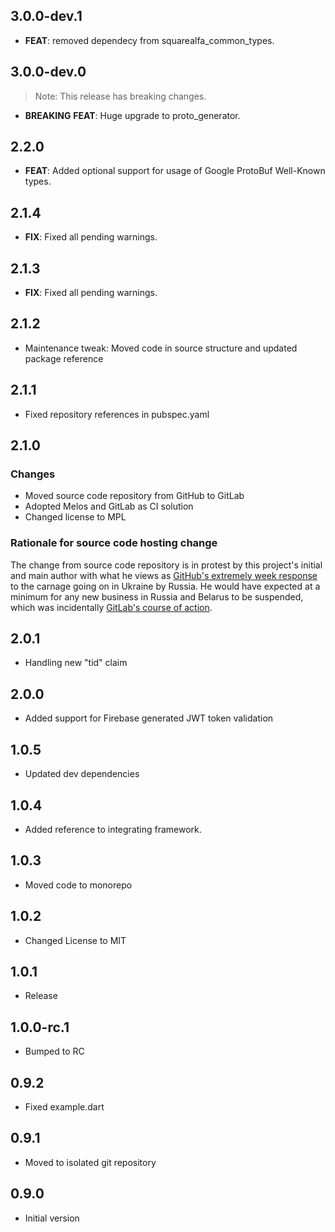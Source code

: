 ## 3.0.0-dev.1

 - **FEAT**: removed dependecy from squarealfa_common_types.

## 3.0.0-dev.0

> Note: This release has breaking changes.

 - **BREAKING** **FEAT**: Huge upgrade to proto_generator.

## 2.2.0

 - **FEAT**: Added optional support for usage of Google ProtoBuf Well-Known types.

## 2.1.4

 - **FIX**: Fixed all pending warnings.

## 2.1.3

 - **FIX**: Fixed all pending warnings.

## 2.1.2

- Maintenance tweak: Moved code in source structure and updated package reference

## 2.1.1

- Fixed repository references in pubspec.yaml

## 2.1.0

### Changes
- Moved source code repository from GitHub to GitLab
- Adopted Melos and GitLab as CI solution
- Changed license to MPL

### Rationale for source code hosting change

The change from source code repository is in protest by this project's initial and main author with what he views as [GitHub's extremely week response](https://github.blog/2022-03-02-our-response-to-the-war-in-ukraine/) to the carnage going on in Ukraine by Russia. He would have expected at a minimum for any new business in Russia and Belarus to be suspended, which was incidentally [GitLab's course of action](https://about.gitlab.com/blog/2022/03/11/gitlab-actions-to-date-regarding-russian-invasion-of-ukraine/#suspending-new-business-in-russia-and-belarus).


## 2.0.1

- Handling new "tid" claim

## 2.0.0

- Added support for Firebase generated JWT token validation

## 1.0.5

- Updated dev dependencies

## 1.0.4

- Added reference to integrating framework.

## 1.0.3

- Moved code to monorepo

## 1.0.2

- Changed License to MIT

## 1.0.1

- Release

## 1.0.0-rc.1

- Bumped to RC

## 0.9.2

- Fixed example.dart

## 0.9.1

- Moved to isolated git repository

## 0.9.0

- Initial version
